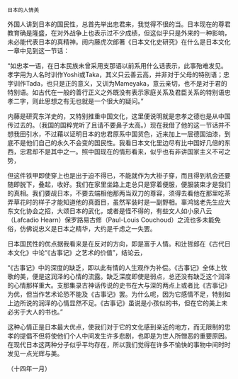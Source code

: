     日本的人情美 

   外国人讲到日本的国民性，总首先举出忠君来，我觉得不很的当。日本现在的尊君教育确是隆盛，在对外战争上也表示过不少成绩，但这似乎只是外来的一种影响，未必能代表日本的真精神。阅内藤虎次郎著《日本文化史研究》在什么是日本文化一章中见到这一节话：

   “如忠孝一语，在日本民族未曾采用支那语以前系用什么话表示，此事殆难发见。孝字用为人名时训作Yoshi或Taka，其义只云善云高，并非对于父母的特别语；忠字训作Tada，也只是正的意义，又训为Mameyaka，意云亲切，也不是对于君的特别语。如古代在一般的善行正义之外既没有表示家庭关系及君臣关系的特别语忠孝二字，则此思想之有无也就是一个很大的疑问。”

   内藤是研究东洋史的，又特别推重中国文化，这里便说明就是忠孝之德也是从中国传过去的。（我国的国粹党听了且请不要鼻子太高。）现在我借了他的这一节话并不想我田引水，不过藉以证明日本的忠君原系中国货色，近来加上一层德国油漆，到底不是他们自己的永久不会变的国民性。我看日本文化里边尽有比中国好几倍的东西，忠君却不是其中之一。照中国现在的情形看来，似乎也有非讲国家主义不可之势，

   但这件铁甲即使穿上也是出于迫不得已，不能就作为大褂子穿，而且得到机会还要随即脱下，叠起，收好。我们在家里坐路上走总只是穿着便服，便服装束才是我们的真相。我们要觇日本，不要去端相他那两当双刀的尊容，须得去看他在那里吃茶弄草花时的样子才能知道他的真面目，虽然军装时是一副野相。辜鸿铭老先生应大东文化协会之招，大颂日本的武化，或者是怪不得的，有些文人如小泉八云（Lafcadio Hearn）保罗路易古修（Paul-Louis Couchoud）之流也多未能免俗，仿佛说忠义是日本之精华，大约是千虑之一失罢。

   日本国民性的优点据我看来是在反对的方向，即是富于人情。和辻哲郎在《古代日本文化》中论“《古事记》之艺术的价值”，结论云，

   “《古事记》中的深度的缺乏，即以此有情的人生观作为补偿。《古事记》全体上牧歌的美，便是这润泽的心情的流露。缺乏深度即使是弱点，总还没有缺乏这个润泽的心情那样重大。支那集录古神话传说的史书在大与深的两点上或者比《古事记》为优，但当作艺术论恐不能及《古事记》罢。为什么呢，因为它感情不足，特别如上边所说的润泽的心情显然不足。《古事记》虽说是小孩似的书，但在它的美上未必劣于大人的书也。”

   这种心情正是日本最大优点，使我们对于它的文化感到亲近的地方，而无限制的忠孝的提倡不但将使他们个人中间发生许多悲剧，也即是为世人所憎恶的重要原因。在现代日本这两种分子似乎平均存在，所以我们觉得在许多不愉快的事物中间时时发见一点光辉与美。

   （十四年一月）

